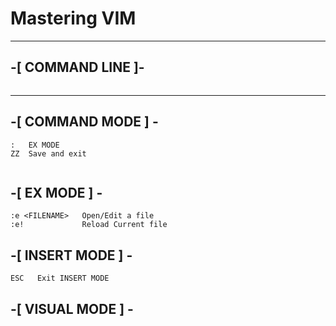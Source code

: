 # Mastering VIM

---

## -[ COMMAND LINE ]-

```

```

---

## -[ COMMAND MODE ] -

```
:   EX MODE
ZZ  Save and exit


```

## -[ EX MODE ] -

```
:e <FILENAME>   Open/Edit a file
:e!             Reload Current file
```

## -[ INSERT MODE ] -

```
ESC   Exit INSERT MODE
```

## -[ VISUAL MODE ] -
